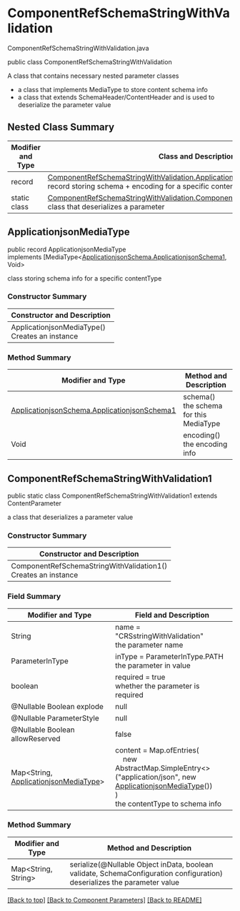 # ComponentRefSchemaStringWithValidation
ComponentRefSchemaStringWithValidation.java

public class ComponentRefSchemaStringWithValidation

A class that contains necessary nested parameter classes
- a class that implements MediaType to store content schema info
- a class that extends SchemaHeader/ContentHeader and is used to deserialize the parameter value

## Nested Class Summary
| Modifier and Type | Class and Description |
| ----------------- | --------------------- |
| record | [ComponentRefSchemaStringWithValidation.ApplicationjsonMediaType](#applicationjsonmediatype)<br>record storing schema + encoding for a specific contentType |
| static class | [ComponentRefSchemaStringWithValidation.ComponentRefSchemaStringWithValidation1](#componentrefschemastringwithvalidation1)<br>class that deserializes a parameter |


## ApplicationjsonMediaType
public record ApplicationjsonMediaType<br>
implements [MediaType<[ApplicationjsonSchema.ApplicationjsonSchema1](../../components/parameters/componentrefschemastringwithvalidation/content/applicationjson/ApplicationjsonSchema.md#applicationjsonschema1), Void>

class storing schema info for a specific contentType

### Constructor Summary
| Constructor and Description |
| --------------------------- |
| ApplicationjsonMediaType()<br>Creates an instance |

### Method Summary
| Modifier and Type | Method and Description |
| ----------------- | ---------------------- |
| [ApplicationjsonSchema.ApplicationjsonSchema1](../../components/parameters/componentrefschemastringwithvalidation/content/applicationjson/ApplicationjsonSchema.md#applicationjsonschema1) | schema()<br>the schema for this MediaType |
| Void | encoding()<br>the encoding info |

## ComponentRefSchemaStringWithValidation1
public static class ComponentRefSchemaStringWithValidation1 extends ContentParameter<br>

a class that deserializes a parameter value

### Constructor Summary
| Constructor and Description |
| --------------------------- |
| ComponentRefSchemaStringWithValidation1()<br>Creates an instance |

### Field Summary
| Modifier and Type | Field and Description |
| ----------------- | --------------------- |
| String | name = "CRSstringWithValidation"<br>the parameter name |
| ParameterInType | inType = ParameterInType.PATH<br>the parameter in value |
| boolean | required = true<br>whether the parameter is required |
| @Nullable Boolean explode | null |
| @Nullable ParameterStyle | null |
| @Nullable Boolean allowReserved | false |
| Map<String, [ApplicationjsonMediaType](#applicationjsonmediatype)> | content =  Map.ofEntries(<br>&nbsp;&nbsp;&nbsp;&nbsp;new AbstractMap.SimpleEntry<>("application/json", new [ApplicationjsonMediaType](#applicationjsonmediatype)())<br>)<br>the contentType to schema info |

### Method Summary
| Modifier and Type | Method and Description |
| ----------------- | ---------------------- |
| Map<String, String> | serialize(@Nullable Object inData, boolean validate, SchemaConfiguration configuration)<br>deserializes the parameter value |

[[Back to top]](#top) [[Back to Component Parameters]](../../../README.md#Component-Parameters) [[Back to README]](../../../README.md)
